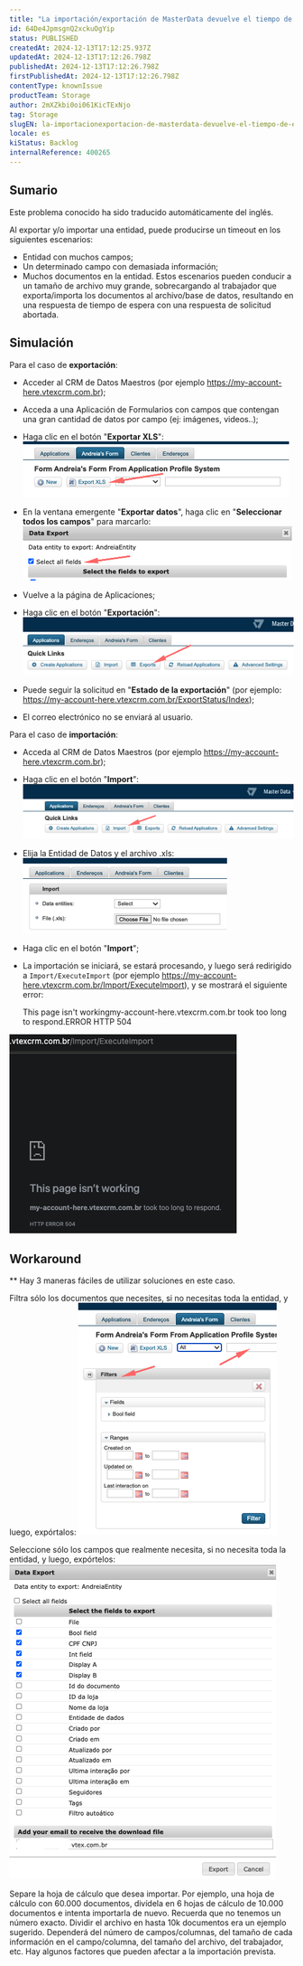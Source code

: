 ```yaml
---
title: "La importación/exportación de MasterData devuelve el tiempo de espera."
id: 64De4JpmsgnQ2xckuOgYip
status: PUBLISHED
createdAt: 2024-12-13T17:12:25.937Z
updatedAt: 2024-12-13T17:12:26.798Z
publishedAt: 2024-12-13T17:12:26.798Z
firstPublishedAt: 2024-12-13T17:12:26.798Z
contentType: knownIssue
productTeam: Storage
author: 2mXZkbi0oi061KicTExNjo
tag: Storage
slugEN: la-importacionexportacion-de-masterdata-devuelve-el-tiempo-de-espera
locale: es
kiStatus: Backlog
internalReference: 400265
---
```


## Sumario

<div class="alert alert-info">
  <p>Este problema conocido ha sido traducido automáticamente del inglés.</p>
</div>


Al exportar y/o importar una entidad, puede producirse un timeout en los siguientes escenarios:

- Entidad con muchos campos;
- Un determinado campo con demasiada información;
- Muchos documentos en la entidad.
Estos escenarios pueden conducir a un tamaño de archivo muy grande, sobrecargando al trabajador que exporta/importa los documentos al archivo/base de datos, resultando en una respuesta de tiempo de espera con una respuesta de solicitud abortada.


##

## Simulación


Para el caso de **exportación**:

- Acceder al CRM de Datos Maestros (por ejemplo https://my-account-here.vtexcrm.com.br);
- Acceda a una Aplicación de Formularios con campos que contengan una gran cantidad de datos por campo (ej: imágenes, videos..);
- Haga clic en el botón "**Exportar XLS**":
 ![](https://raw.githubusercontent.com/vtexdocs/help-center-content/refs/heads/main/docs/es/known-issues/Storage/la-importacionexportacion-de-masterdata-devuelve-el-tiempo-de-espera_1.png)

- En la ventana emergente "**Exportar datos**", haga clic en "**Seleccionar todos los campos**" para marcarlo:
 ![](https://raw.githubusercontent.com/vtexdocs/help-center-content/refs/heads/main/docs/es/known-issues/Storage/la-importacionexportacion-de-masterdata-devuelve-el-tiempo-de-espera_2.png)

- Vuelve a la página de Aplicaciones;
- Haga clic en el botón "**Exportación**":
 ![](https://raw.githubusercontent.com/vtexdocs/help-center-content/refs/heads/main/docs/es/known-issues/Storage/la-importacionexportacion-de-masterdata-devuelve-el-tiempo-de-espera_3.png)

- Puede seguir la solicitud en "**Estado de la exportación**" (por ejemplo: https://my-account-here.vtexcrm.com.br/ExportStatus/Index);
- El correo electrónico no se enviará al usuario.

Para el caso de **importación**:

- Acceda al CRM de Datos Maestros (por ejemplo https://my-account-here.vtexcrm.com.br);
- Haga clic en el botón "**Import**":
 ![](https://raw.githubusercontent.com/vtexdocs/help-center-content/refs/heads/main/docs/es/known-issues/Storage/la-importacionexportacion-de-masterdata-devuelve-el-tiempo-de-espera_4.png)

- Elija la Entidad de Datos y el archivo .xls:
 ![](https://raw.githubusercontent.com/vtexdocs/help-center-content/refs/heads/main/docs/es/known-issues/Storage/la-importacionexportacion-de-masterdata-devuelve-el-tiempo-de-espera_5.png)

- Haga clic en el botón "**Import**";
- La importación se iniciará, se estará procesando, y luego será redirigido a `Import/ExecuteImport` (por ejemplo https://my-account-here.vtexcrm.com.br/Import/ExecuteImport), y se mostrará el siguiente error:

    This page isn't workingmy-account-here.vtexcrm.com.br took too long to respond.ERROR HTTP 504

 ![](https://raw.githubusercontent.com/vtexdocs/help-center-content/refs/heads/main/docs/es/known-issues/Storage/la-importacionexportacion-de-masterdata-devuelve-el-tiempo-de-espera_6.png)



## Workaround

**
Hay 3 maneras fáciles de utilizar soluciones en este caso.

Filtra sólo los documentos que necesites, si no necesitas toda la entidad, y luego, expórtalos:
 ![](https://raw.githubusercontent.com/vtexdocs/help-center-content/refs/heads/main/docs/es/known-issues/Storage/la-importacionexportacion-de-masterdata-devuelve-el-tiempo-de-espera_7.png)

Seleccione sólo los campos que realmente necesita, si no necesita toda la entidad, y luego, expórtelos:
 ![](https://raw.githubusercontent.com/vtexdocs/help-center-content/refs/heads/main/docs/es/known-issues/Storage/la-importacionexportacion-de-masterdata-devuelve-el-tiempo-de-espera_8.png)

Separe la hoja de cálculo que desea importar. Por ejemplo, una hoja de cálculo con 60.000 documentos, divídela en 6 hojas de cálculo de 10.000 documentos e intenta importarla de nuevo.
Recuerda que no tenemos un número exacto. Dividir el archivo en hasta 10k documentos era un ejemplo sugerido. Dependerá del número de campos/columnas, del tamaño de cada información en el campo/columna, del tamaño del archivo, del trabajador, etc. Hay algunos factores que pueden afectar a la importación prevista.






